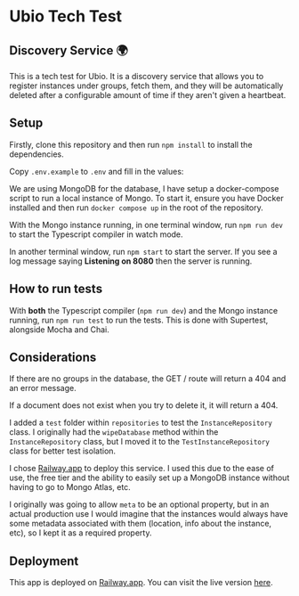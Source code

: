# Ubio Tech Test
## Discovery Service 🌍

This is a tech test for Ubio. It is a discovery service that allows you to register instances under groups, fetch them, and they will be automatically deleted after a configurable amount of time if they aren't given a heartbeat.

## Setup

Firstly, clone this repository and then run `npm install` to install the dependencies.

Copy `.env.example` to `.env` and fill in the values:

We are using MongoDB for the database, I have setup a docker-compose script to run a local instance of Mongo. To start it, ensure you have Docker installed and then run `docker compose up` in the root of the repository.

With the Mongo instance running, in one terminal window, run `npm run dev` to start the Typescript compiler in watch mode.

In another terminal window, run `npm start` to start the server. If you see a log message saying **Listening on 8080** then the server is running.

## How to run tests

With **both** the Typescript compiler (`npm run dev`) and the Mongo instance running, run `npm run test` to run the tests. This is done with Supertest, alongside Mocha and Chai.

## Considerations

If there are no groups in the database, the GET / route will return a 404 and an error message.

If a document does not exist when you try to delete it, it will return a 404.

I added a `test` folder within `repositories` to test the `InstanceRepository` class. I originally had the `wipeDatabase` method within the `InstanceRepository` class, but I moved it to the `TestInstanceRepository` class for better test isolation.

I chose [Railway.app](https://railway.app) to deploy this service. I used this due to the ease of use, the free tier and the ability to easily set up a MongoDB instance without having to go to Mongo Atlas, etc.

I originally was going to allow `meta` to be an optional property, but in an actual production use I would imagine that the instances would always have some metadata associated with them (location, info about the instance, etc), so I kept it as a required property.

## Deployment

This app is deployed on [Railway.app](https://railway.app). You can visit the live version [here](https://ubio-tt-production.up.railway.app/).

